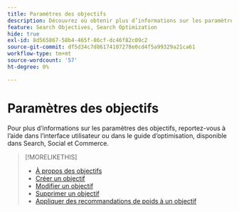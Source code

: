 ```yaml
---
title: Paramètres des objectifs
description: Découvrez où obtenir plus d’informations sur les paramètres des objectifs.
feature: Search Objectives, Search Optimization
hide: true
exl-id: 8d565867-58b4-465f-86cf-dc46f82c09c2
source-git-commit: df5d34c7d86174107278e0cd4f5a99329a21ca61
workflow-type: tm+mt
source-wordcount: '57'
ht-degree: 0%

---
```


# Paramètres des objectifs

Pour plus d’informations sur les paramètres des objectifs, reportez-vous à l’aide dans l’interface utilisateur ou dans le guide d’optimisation, disponible dans Search, Social et Commerce.

>[!MORELIKETHIS]
>
>* [À propos des objectifs](objective-about.md)
>* [Créer un objectif](objective-create.md)
>* [Modifier un objectif](objective-edit.md)
>* [Supprimer un objectif](objective-delete.md)
>* [Appliquer des recommandations de poids à un objectif](objective-apply-weight-recommendations.md)
